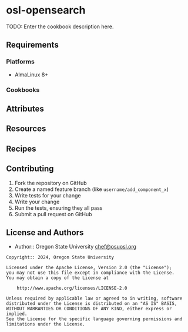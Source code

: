 # osl-opensearch

TODO: Enter the cookbook description here.

## Requirements

### Platforms

- AlmaLinux 8+

### Cookbooks

## Attributes

## Resources

## Recipes

## Contributing

1. Fork the repository on GitHub
1. Create a named feature branch (like `username/add_component_x`)
1. Write tests for your change
1. Write your change
1. Run the tests, ensuring they all pass
1. Submit a pull request on GitHub

## License and Authors

- Author:: Oregon State University <chef@osuosl.org>

```text
Copyright:: 2024, Oregon State University

Licensed under the Apache License, Version 2.0 (the "License");
you may not use this file except in compliance with the License.
You may obtain a copy of the License at

    http://www.apache.org/licenses/LICENSE-2.0

Unless required by applicable law or agreed to in writing, software
distributed under the License is distributed on an "AS IS" BASIS,
WITHOUT WARRANTIES OR CONDITIONS OF ANY KIND, either express or implied.
See the License for the specific language governing permissions and
limitations under the License.
```
